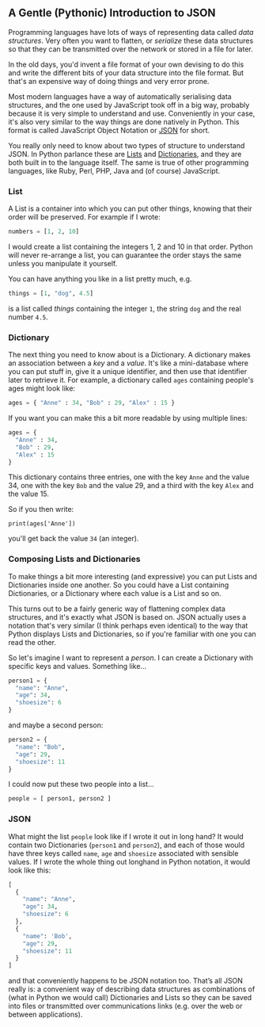 ## A Gentle (Pythonic) Introduction to JSON 

Programming languages have lots of ways of representing data called 
*data structures*. Very often you want to flatten, or *serialize* these 
data structures so that they can be transmitted over the network or stored 
in a file for later.

In the old days, you'd invent a file format of your own devising to do this 
and write the different bits of your data structure into the file format. 
But that's an expensive way of doing things and very error prone. 

Most modern languages have a way of automatically serialising data structures, 
and the one used by JavaScript took off in a big way, probably because it is 
very simple to understand and use. Conveniently in your case, it's also very 
similar to the way things are done natively in Python. This format is called 
JavaScript Object Notation or [JSON] for short.

You really only need to know about two types of structure to understand JSON. 
In Python parlance these are [Lists] and [Dictionaries], and they are both 
built in to the language itself. The same is true of other programming 
languages, like Ruby, Perl, PHP, Java and (of course) JavaScript.

### List

A List is a container into which you can put other things, knowing that their 
order will be preserved. For example if I wrote:

```python
numbers = [1, 2, 10]
```

I would create a list containing the integers 1, 2 and 10 in that order. 
Python will never re-arrange a list, you can guarantee the order stays the 
same unless you manipulate it yourself. 

You can have anything you like in a list pretty much, e.g.

```python
things = [1, "dog", 4.5]
```

is a list called *things* containing the integer `1`, the string `dog` and the 
real number `4.5`. 

### Dictionary

The next thing you need to know about is a Dictionary. A dictionary makes an 
association between a *key* and a *value*. It's like a mini-database where you 
can put stuff in, give it a unique identifier, and then use that identifier 
later to retrieve it. For example, a dictionary called `ages` containing 
people's ages might look like:

```python
ages = { "Anne" : 34, "Bob" : 29, "Alex" : 15 }
```

If you want you can make this a bit more readable by using multiple lines:

```python
ages = {
  "Anne" : 34,
  "Bob" : 29,
  "Alex" : 15 
}
```

This dictionary contains three entries, one with the key `Anne` and the value 
34, one with the key `Bob` and the value 29, and a third with the key `Alex` 
and the value 15.

So if you then write:

```
print(ages['Anne'])
```

you'll get back the value `34` (an integer). 

### Composing Lists and Dictionaries

To make things a bit more interesting (and expressive) you can put Lists and 
Dictionaries inside one another. So you could have a List containing 
Dictionaries, or a Dictionary where each value is a List and so on. 

This turns out to be a fairly generic way of flattening complex data 
structures, and it's exactly what JSON is based on. JSON actually uses a 
notation that's very similar (I think perhaps even identical) to the way that 
Python displays Lists and Dictionaries, so if you're familiar with one you can 
read the other. 

So let's imagine I want to represent a *person*. I can create a Dictionary 
with specific keys and values. Something like...

```python
person1 = { 
  "name": "Anne",
  "age": 34, 
  "shoesize": 6
}
```

and maybe a second person:

```python
person2 = { 
  "name": "Bob",
  "age": 29, 
  "shoesize": 11
}
```

I could now put these two people into a list...

```python
people = [ person1, person2 ]
```

### JSON

What might the list `people` look like if I wrote it out in long hand? It 
would contain two Dictionaries (`person1` and `person2`), and each of those 
would have three keys called `name`, `age` and `shoesize` associated with 
sensible values. If I wrote the whole thing out longhand in Python notation, 
it would look like this:

```python
[
  { 
    "name": "Anne",
    "age": 34,
    "shoesize": 6
  },
  {
    "name": 'Bob',
    "age": 29,
    "shoesize": 11
  }
]
```

and that conveniently happens to be JSON notation too. That’s all JSON really 
is: a convenient way of describing data structures as combinations of 
(what in Python we would call) Dictionaries and Lists so they can be saved 
into files or transmitted over communications links (e.g. over the web or 
between applications).

[Lists]: https://docs.python.org/2/tutorial/datastructures.html#more-on-lists
[Dictionaries]: https://docs.python.org/2/tutorial/datastructures.html#dictionaries
[JSON]: https://en.wikipedia.org/wiki/JSON
